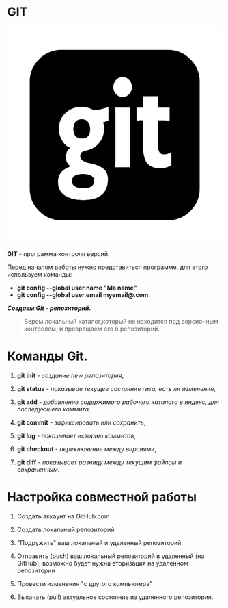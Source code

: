 # GIT

![foto](git.png)

**GIT** - программа контроля версий.

Перед началом работы нужно представиться программе, для этого используем команды:

* **git config --global user.name "Ma name"** 
* **git config --global user.email myemail@.com.**

***Создаем Git - репозиторий.***

> Берем локальный каталог,который не находится под версионным контролем, и превращаем его в репозиторий. 

# Команды Git. 

1. **git init** - *создание new репозитория*, 

2. **git status** - *показывае текущее состояние гита, есть ли изменения*,

3. **git add** - *добавление содержимого рабочего каталога в индекс, для последующего коммита,*

4. **git commit** - *зафиксировать или сохранить*,

5. **git log** - *показывает историю коммитов*,

6. **git checkout** - *переключение между версиями*,

7. **git diff** - *показывает разницу между текущим файлом и сохраненным*.

# **Настройка совместной работы**

1. Создать аккаунт на GitHub.com

2. Создать локальный репозиторий

3. "Подружить" ваш локальный и удаленный репозиторий

4. Отправить (puch) ваш локальный репозиторий в удаленный (на GitHub), возможно будет нужна вторизация на удаленном репозитории

5. Провести изменения "с другого компьютера"

6. Выкачать (pull) актуальное состояние из удаленного репозитория.